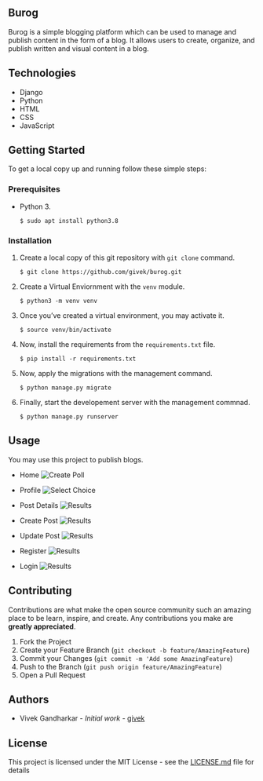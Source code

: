 ## Burog

Burog is a simple blogging platform which can be used to manage and publish content in the form of a blog. It allows users to create, organize, and publish written and visual content in a blog.

## Technologies

- Django
- Python
- HTML
- CSS
- JavaScript

## Getting Started

To get a local copy up and running follow these simple steps:

### Prerequisites

- Python 3.

  ```shell
  $ sudo apt install python3.8
  ```

### Installation

1. Create a local copy of this git repository with `git clone` command.

   ```shell
   $ git clone https://github.com/givek/burog.git
   ```

2. Create a Virtual Enviornment with the `venv` module.

   ```shell
   $ python3 -m venv venv
   ```

3. Once you’ve created a virtual environment, you may activate it.

   ```shell
   $ source venv/bin/activate
   ```

4. Now, install the requirements from the `requirements.txt` file.

   ```shell
   $ pip install -r requirements.txt
   ```

5. Now, apply the migrations with the management command.

   ```shell
   $ python manage.py migrate
   ```

6. Finally, start the developement server with the management commnad.

   ```shell
   $ python manage.py runserver
   ```

## Usage

You may use this project to publish blogs.

- Home
  ![Create Poll](../assets/home.png)

- Profile
  ![Select Choice](../assets/profile.png)

- Post Details
  ![Results](../assets/post_details.png)

- Create Post
  ![Results](../assets/create_post.png)

- Update Post
  ![Results](../assets/update_post.png)

- Register
  ![Results](../assets/register.png)

- Login
  ![Results](../assets/login.png)

## Contributing

Contributions are what make the open source community such an amazing place to be learn, inspire, and create. Any contributions you make are **greatly appreciated**.

1. Fork the Project
2. Create your Feature Branch (`git checkout -b feature/AmazingFeature`)
3. Commit your Changes (`git commit -m 'Add some AmazingFeature`)
4. Push to the Branch (`git push origin feature/AmazingFeature`)
5. Open a Pull Request

## Authors

- Vivek Gandharkar - *Initial work* - [givek](https://github.com/givek)

## License

This project is licensed under the MIT License - see the [LICENSE.md](../blob/main/LICENSE) file for details
